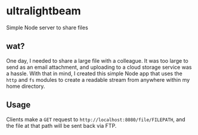 # ultralightbeam
Simple Node server to share files

## wat?
One day, I needed to share a large file with a colleague. It was too large to send as an email attachment, and uploading to a cloud storage service was a hassle.
With that in mind, I created this simple Node app that uses the `http` and `fs` modules to create a readable stream from anywhere within my home directory.

## Usage
Clients make a `GET` request to `http://localhost:8080/file/FILEPATH`, and the file at that path will be sent back via FTP.
